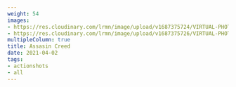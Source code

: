 ```yaml
---
weight: 54
images:
- https://res.cloudinary.com/lrmn/image/upload/v1687375724/VIRTUAL-PHOTOGRAPHY/assasincreed/assasincreed_11_p3naqq.png
- https://res.cloudinary.com/lrmn/image/upload/v1687375726/VIRTUAL-PHOTOGRAPHY/assasincreed/assasincreed_12_qqu6bh.png
multipleColumn: true
title: Assasin Creed
date: 2021-04-02
tags:
- actionshots
- all
---
```

